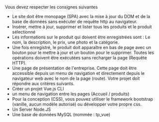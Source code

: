Vous devez respecter les consignes suivantes

- Le site doit être monopage (SPA) avec la mise à jour du DOM et de la base de données sans exécuter de requête http au navigateur.
- Insérer, mettre à jour, supprimer et lister tous les produits et le produit sélectionné
- Les informations sur le produit qui doivent être enregistrées sont : Le nom, la description, le prix, une photo et la catégorie.
- Une fois enregistré, le produit doit apparaître en bas de page avec un bouton pour le mettre à jour et un bouton pour le supprimer. Toutes les opérations doivent être exécutées sans recharger la page (Requête HTTP).
- Une page de présentation de l'entreprise. Cette page doit être accessible depuis un menu de navigation et directement depuis le navigateur web avec le nom de la page (route). Votre projet doit répondre aux critères suivants.
- Créer un projet Vue.js CLI
- un menu de navigation entre les pages (Accueil / produits)
- Pour la conception (CSS), vous pouvez utiliser le framework bootstrap (vanille, aucun modèle autorisé) ou développer votre propre css.
- Un Server Node.JS
- Une base de données MySQL (nommée : tp_vue)



